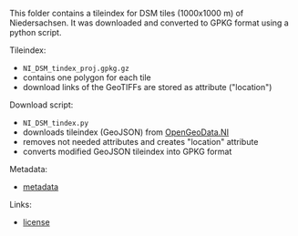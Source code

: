 This folder contains a tileindex for DSM tiles (1000x1000 m) of Niedersachsen. It was downloaded and converted to GPKG format using a python script.

Tileindex:
- `NI_DSM_tindex_proj.gpkg.gz`
- contains one polygon for each tile
- download links of the GeoTIFFs are stored as attribute ("location")

Download script:
- `NI_DSM_tindex.py`
- downloads tileindex (GeoJSON) from [OpenGeoData.NI](https://ni-lgln-opengeodata.hub.arcgis.com/apps/lgln-opengeodata::digitales-oberfl%C3%A4chenmodell-dom1/about)
- removes not needed attributes and creates "location" attribute
- converts modified GeoJSON tileindex into GPKG format

Metadata:
- [metadata](https://ni-harvest-prod.geocat.live/catalogue/srv/ger/catalog.search#/metadata/a2226adb-bfa3-4309-a3e4-b17fcac064e0)

Links:
- [license](https://www.lgln.niedersachsen.de/startseite/wir_uber_uns_amp_organisation/allgemeine_geschafts_und_nutzungsbedingungen_agnb/allgemeine-geschafts-und-nutzungsbedingungen-agnb-97401.html)
